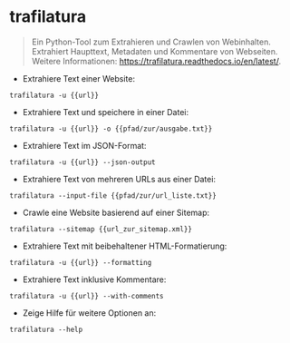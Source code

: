 # trafilatura

> Ein Python-Tool zum Extrahieren und Crawlen von Webinhalten.
> Extrahiert Haupttext, Metadaten und Kommentare von Webseiten.
> Weitere Informationen: <https://trafilatura.readthedocs.io/en/latest/>.

- Extrahiere Text einer Website:

`trafilatura -u {{url}}`

- Extrahiere Text und speichere in einer Datei:

`trafilatura -u {{url}} -o {{pfad/zur/ausgabe.txt}}`

- Extrahiere Text im JSON-Format:

`trafilatura -u {{url}} --json-output`

- Extrahiere Text von mehreren URLs aus einer Datei:

`trafilatura --input-file {{pfad/zur/url_liste.txt}}`

- Crawle eine Website basierend auf einer Sitemap:

`trafilatura --sitemap {{url_zur_sitemap.xml}}`

- Extrahiere Text mit beibehaltener HTML-Formatierung:

`trafilatura -u {{url}} --formatting`

- Extrahiere Text inklusive Kommentare:

`trafilatura -u {{url}} --with-comments`

- Zeige Hilfe für weitere Optionen an:

`trafilatura --help`
